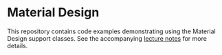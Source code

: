 # Material Design

This repository contains code examples demonstrating using the Material Design support classes. See the accompanying [lecture notes](https://info448-s17.github.io/lecture-notes/material.html) for more details.
